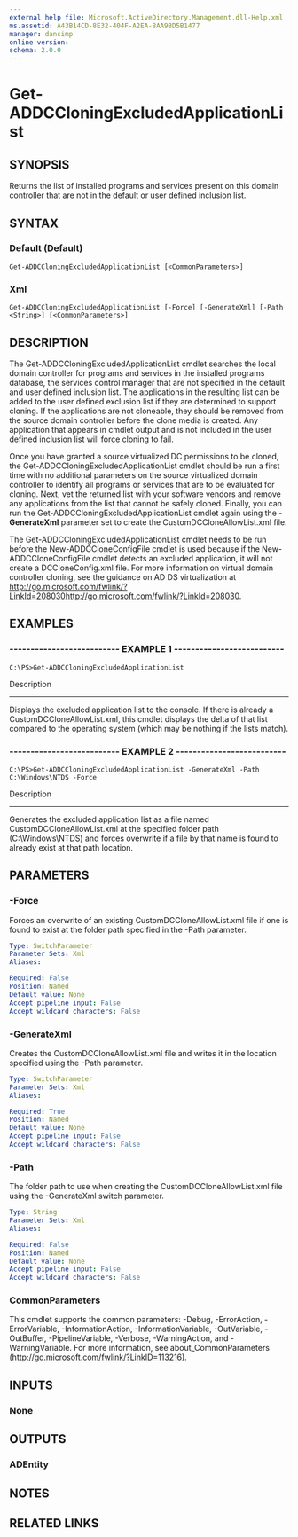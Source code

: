 ```yaml
---
external help file: Microsoft.ActiveDirectory.Management.dll-Help.xml
ms.assetid: A43B14CD-8E32-404F-A2EA-8AA9BD5B1477
manager: dansimp
online version: 
schema: 2.0.0
---
```


# Get-ADDCCloningExcludedApplicationList

## SYNOPSIS
Returns the list of installed programs and services present on this domain controller that are not in the default or user defined inclusion list.

## SYNTAX

### Default (Default)
```
Get-ADDCCloningExcludedApplicationList [<CommonParameters>]
```

### Xml
```
Get-ADDCCloningExcludedApplicationList [-Force] [-GenerateXml] [-Path <String>] [<CommonParameters>]
```

## DESCRIPTION
The Get-ADDCCloningExcludedApplicationList cmdlet searches the local domain controller for programs and services in the installed programs database, the services control manager that are not specified in the default and user defined inclusion list.
The applications in the resulting list can be added to the user defined exclusion list if they are determined to support cloning.
If the applications are not cloneable, they should be removed from the source domain controller before the clone media is created.
Any application that appears in cmdlet output and is not included in the user defined inclusion list will force cloning to fail.

Once you have granted a source virtualized DC permissions to be cloned, the Get-ADDCCloningExcludedApplicationList cmdlet should be run a first time with no additional parameters on the source virtualized domain controller to identify all programs or services that are to be evaluated for cloning.
Next, vet the returned list with your software vendors and remove any applications from the list that cannot be safely cloned.
Finally, you can run the Get-ADDCCloningExcludedApplicationList cmdlet again using the **-GenerateXml** parameter set to create the CustomDCCloneAllowList.xml file.

The Get-ADDCCloningExcludedApplicationList cmdlet needs to be run before the New-ADDCCloneConfigFile cmdlet is used because if the New-ADDCCloneConfigFile cmdlet detects an excluded application, it will not create a DCCloneConfig.xml file.
For more information on virtual domain controller cloning, see the guidance on AD DS virtualization at http://go.microsoft.com/fwlink/?LinkId=208030http://go.microsoft.com/fwlink/?LinkId=208030.

## EXAMPLES

### -------------------------- EXAMPLE 1 --------------------------
```
C:\PS>Get-ADDCCloningExcludedApplicationList
```

Description

-----------

Displays the excluded application list to the console.
If there is already a CustomDCCloneAllowList.xml, this cmdlet displays the delta of that list compared to the operating system (which may be nothing if the lists match).

### -------------------------- EXAMPLE 2 --------------------------
```
C:\PS>Get-ADDCCloningExcludedApplicationList -GenerateXml -Path C:\Windows\NTDS -Force
```

Description

-----------

Generates the excluded application list as a file named CustomDCCloneAllowList.xml at the specified folder path (C:\Windows\NTDS) and forces overwrite if a file by that name is found to already exist at that path location.

## PARAMETERS

### -Force
Forces an overwrite of an existing CustomDCCloneAllowList.xml file if one is found to exist at the folder path specified in the -Path parameter.

```yaml
Type: SwitchParameter
Parameter Sets: Xml
Aliases: 

Required: False
Position: Named
Default value: None
Accept pipeline input: False
Accept wildcard characters: False
```

### -GenerateXml
Creates the CustomDCCloneAllowList.xml file and writes it in the location specified using the -Path parameter.

```yaml
Type: SwitchParameter
Parameter Sets: Xml
Aliases: 

Required: True
Position: Named
Default value: None
Accept pipeline input: False
Accept wildcard characters: False
```

### -Path
The folder path to use when creating the CustomDCCloneAllowList.xml file using the -GenerateXml switch parameter.

```yaml
Type: String
Parameter Sets: Xml
Aliases: 

Required: False
Position: Named
Default value: None
Accept pipeline input: False
Accept wildcard characters: False
```

### CommonParameters
This cmdlet supports the common parameters: -Debug, -ErrorAction, -ErrorVariable, -InformationAction, -InformationVariable, -OutVariable, -OutBuffer, -PipelineVariable, -Verbose, -WarningAction, and -WarningVariable. For more information, see about_CommonParameters (http://go.microsoft.com/fwlink/?LinkID=113216).

## INPUTS

### None

## OUTPUTS

### ADEntity

## NOTES

## RELATED LINKS

